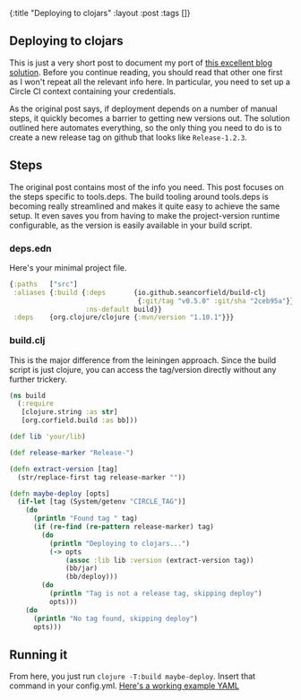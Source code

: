{:title "Deploying to clojars"
 :layout :post
 :tags  []}

## Deploying to clojars
This is just a very short post to document my port of 
[this excellent blog solution](https://slipset.github.io/posts/deploying-to-clojars). Before you continue reading,
you should read that other one first as I won't repeat all the relevant info here. In particular, you need to set up
a Circle CI context containing your credentials.

As the original post says, if deployment depends on a number of manual steps, it quickly becomes a barrier to getting
new versions out. The solution outlined here automates everything, so the only thing you need to do is to create a
new release tag on github that looks like `Release-1.2.3`.

## Steps
The original post contains most of the info you need. This post focuses on the steps specific to tools.deps. The build
tooling around tools.deps is becoming really streamlined and makes it quite easy to achieve the same setup. It even
saves you from having to make the project-version runtime configurable, as the version is easily available in your build
script.

### deps.edn
Here's your minimal project file.
```clojure
{:paths   ["src"]
 :aliases {:build {:deps       {io.github.seancorfield/build-clj
                                {:git/tag "v0.5.0" :git/sha "2ceb95a"}}
                   :ns-default build}}
 :deps    {org.clojure/clojure {:mvn/version "1.10.1"}}}
```

### build.clj

This is the major difference from the leiningen approach. Since the build script is just clojure, you can access 
the tag/version directly without any further trickery.

```clojure
(ns build
  (:require
   [clojure.string :as str]
   [org.corfield.build :as bb]))

(def lib 'your/lib)

(def release-marker "Release-")

(defn extract-version [tag]
  (str/replace-first tag release-marker ""))

(defn maybe-deploy [opts]
  (if-let [tag (System/getenv "CIRCLE_TAG")]
    (do
      (println "Found tag " tag)
      (if (re-find (re-pattern release-marker) tag)
        (do
          (println "Deploying to clojars...")
          (-> opts
              (assoc :lib lib :version (extract-version tag))
              (bb/jar)
              (bb/deploy)))
        (do
          (println "Tag is not a release tag, skipping deploy")
          opts)))
    (do
      (println "No tag found, skipping deploy")
      opts)))
```

## Running it

From here, you just run `clojure -T:build maybe-deploy`. Insert that command in your config.yml. [Here's a working example YAML](https://github.com/ingesolvoll/re-statecharts/blob/main/.circleci/config.yml)
